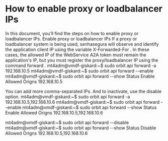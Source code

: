 # How to enable proxy or loadbalancer IPs 

In this document, you’ll find the steps on how to enable proxy or loadbalancer IPs.
Enable proxy or loadbalancer IPs
If a proxy or loadbalancer system is being used, senhasegura will observe and identify the application client IP using the variable 
X-Forwarded-For
. In these cases, the allowed IP of the WebService A2A token must remain the application's IP, but you must register the proxy/loadbalancer IP using the command 
forward
.
mt4adm@vmdf-giskard:~$ sudo orbit api forward -a 192.168.10.5
mt4adm@vmdf-giskard:~$ sudo orbit api forward --enable
mt4adm@vmdf-giskard:~$ sudo orbit api forward --show
        Status           Enable
        Allowed Origns   192.168.10.5

You can add more comma-separated IPs. And to inactivate, use the 
disable
 option.
mt4adm@vmdf-giskard:~$ sudo orbit api forward -a 192.168.10.5,192.168.10.6
mt4adm@vmdf-giskard:~$ sudo orbit api forward --enable
mt4adm@vmdf-giskard:~$ sudo orbit api forward --show
        Status           Enable
        Allowed Origns   192.168.10.5,192.168.10.6

mt4adm@vmdf-giskard:~$ sudo orbit api forward --disable
mt4adm@vmdf-giskard:~$ sudo orbit api forward --show
        Status           Disable
        Allowed Origns   192.168.10.5,192.168.10.6